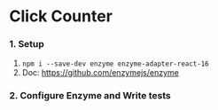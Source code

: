 # Click Counter

### 1. Setup
1. `npm i --save-dev enzyme enzyme-adapter-react-16`
2. Doc: https://github.com/enzymejs/enzyme

### 2. Configure Enzyme and Write tests
